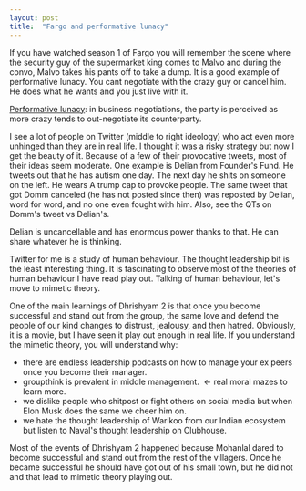 ```yaml
---
layout: post
title:  "Fargo and performative lunacy"
---
```


If you have watched season 1 of Fargo you will remember the scene where the security guy of the supermarket king comes to Malvo and during the convo, Malvo takes his pants off to take a dump. It is a good example of performative lunacy. You cant negotiate with the crazy guy or cancel him. He does what he wants and you just live with it.

[Performative lunacy](https://twitter.com/GeoffLewisOrg/status/1265018990817980419): in business negotiations, the party is perceived as more crazy tends to out-negotiate its counterparty.

I see a lot of people on Twitter (middle to right ideology) who act even more unhinged than they are in real life. I thought it was a risky strategy but now I get the beauty of it. Because of a few of their provocative tweets, most of their ideas seem moderate. One example is Delian from Founder's Fund. He tweets out that he has autism one day. The next day he shits on someone on the left. He wears A trump cap to provoke people. The same tweet that got Domm canceled (he has not posted since then) was reposted by Delian, word for word, and no one even fought with him. Also, see the QTs on Domm's tweet vs Delian's.

Delian is uncancellable and has enormous power thanks to that. He can share whatever he is thinking.

Twitter for me is a study of human behaviour. The thought leadership bit is the least interesting thing. It is fascinating to observe most of the theories of human behaviour I have read play out. Talking of human behaviour, let's move to mimetic theory.

One of the main learnings of Dhrishyam 2 is that once you become successful and stand out from the group, the same love and defend the people of our kind changes to distrust, jealousy, and then hatred. Obviously, it is a movie, but I have seen it play out enough in real life. If you understand the mimetic theory, you will understand why:
  -  there are endless leadership podcasts on how to manage your ex peers once you become their manager.
  -  groupthink is prevalent in middle management.  <- real moral mazes to learn more.
  -  we dislike people who shitpost or fight others on social media but when Elon Musk does the same we cheer him on.
  -  we hate the thought leadership of Warikoo from our Indian ecosystem but listen to Naval's thought leadership on Clubhouse.

Most of the events of Dhrishyam 2 happened because Mohanlal dared to become successful and stand out from the rest of the villagers. Once he became successful he should have got out of his small town, but he did not and that lead to mimetic theory playing out.
